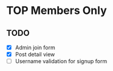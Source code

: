 # TOP Members Only

## TODO

- [x] Admin join form
- [x] Post detail view
- [ ] Username validation for signup form
